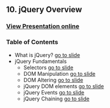 ## 10. jQuery Overview
### [View Presentation online](https://rawgit.com/TelerikAcademy/SchoolAcademy/master/2016-01-HTML-CSS-JavaScript/10.%20jQuery-Overview/slides/index.html)
### Table of Contents
* What is jQuery? [go to slide](https://rawgit.com/TelerikAcademy/SchoolAcademy/master/2016-01-HTML-CSS-JavaScript/10.%20jQuery-Overview/slides/index.html#/1)
* jQuery Fundamentals
  * Selectors [go to slide](https://rawgit.com/TelerikAcademy/SchoolAcademy/master/2016-01-HTML-CSS-JavaScript/10.%20jQuery-Overview/slides/index.html#/2)
  * DOM Manipulation [go to slide](https://rawgit.com/TelerikAcademy/SchoolAcademy/master/2016-01-HTML-CSS-JavaScript/10.%20jQuery-Overview/slides/index.html#/3)
  * DOM Altering [go to slide](https://rawgit.com/TelerikAcademy/SchoolAcademy/master/2016-01-HTML-CSS-JavaScript/10.%20jQuery-Overview/slides/index.html#/4)
  * jQuery DOM elements [go to slide](https://rawgit.com/TelerikAcademy/SchoolAcademy/master/2016-01-HTML-CSS-JavaScript/10.%20jQuery-Overview/slides/index.html#/5)
  * jQuery Events [go to slide](https://rawgit.com/TelerikAcademy/SchoolAcademy/master/2016-01-HTML-CSS-JavaScript/10.%20jQuery-Overview/slides/index.html#/6)
  * jQuery Chaining [go to slide](https://rawgit.com/TelerikAcademy/SchoolAcademy/master/2016-01-HTML-CSS-JavaScript/10.%20jQuery-Overview/slides/index.html#/7)